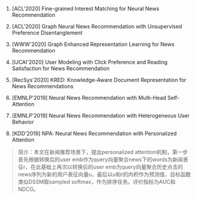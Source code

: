 1. [ACL'2020] Fine-grained Interest Matching for Neural News Recommendation

1. [ACL'2020] Graph Neural News Recommendation with Unsupervised Preference Disentanglement

1. [WWW'2020] Graph Enhanced Representation Learning for News Recommendation

1. [IJCAI'2020] User Modeling with Click Preference and Reading Satisfaction for News Recommendation

1. [RecSys'2020] KRED: Knowledge-Aware Document Representation for News Recommendations

1. [EMNLP'2019] Neural News Recommendation with Multi-Head Self-Attention

1. [EMNLP'2019] Neural News Recommendation with Heterogeneous User Behavior

1. [KDD'2019] NPA: Neural News Recommendation with Personalized Attention
  > 简介：本文在新闻推荐场景下，提出personalized attention机制，第一步首先根据转换后的user emb作为query向量聚合news下的words为新闻表征r，在此基础上再次以转换后的user emb为query向量聚合历史点击的news序列为新的用户表征向量u，最后以u和r的内积作为预测值，目标函数类似DSSM取sampled softmax，作为排序任务。评价指标为AUC和NDCG。
